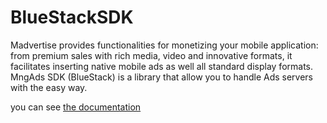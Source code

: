 # BlueStackSDK

Madvertise provides functionalities for monetizing your mobile application: from premium sales with rich media, video and innovative formats, it facilitates inserting native mobile ads as well all standard display formats. MngAds SDK (BlueStack) is a library that allow you to handle Ads servers with the easy way.

you can see [the documentation](https://github.com/azerion/bluestack-sdk-ios)  